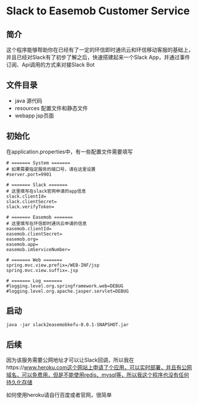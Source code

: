 # Slack to Easemob Customer Service

## 简介

这个程序能够帮助你在已经有了一定的环信即时通讯云和环信移动客服的基础上，并且已经对Slack有了初步了解之后，快速搭建起来一个Slack App，并通过事件订阅、Api调用的方式来对接Slack Bot

## 文件目录

* java 源代码
* resources 配置文件和静态文件
* webapp jsp页面

## 初始化

在application.properties中，有一些配置文件需要填写
```
# ======= System =======
# 如果需要指定服务的端口号，请在这里设置
#server.port=9901

# ======= Slack =======
# 这里填写在slack官网申请的app信息
slack.clientId=
slack.clientSecret=
slack.verifyToken=

# ======= Easemob =======
# 这里填写在环信即时通讯云申请的信息
easemob.clientId=
easemob.clientSecret=
easemob.org=
easemob.app=
easemob.imServiceNumber=

# ======= Web =======
spring.mvc.view.prefix=/WEB-INF/jsp
spring.mvc.view.suffix=.jsp

# ======= Log =======
#logging.level.org.springframework.web=DEBUG
#logging.level.org.apache.jasper.servlet=DEBUG
```

## 启动

```$xslt
java -jar slack2easemobkefu-0.0.1-SNAPSHOT.jar
```

## 后续

因为该服务需要公网地址才可以让Slack回调，所以我在https://www.heroku.com这个网站上申请了个应用，可以实时部署，并且有公网域名，可以免费用，但是不能使用redis、mysql等，所以我这个程序也没有任何持久化存储

如何使用heroku请自行百度或者官网，很简单